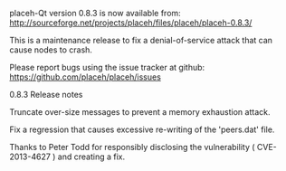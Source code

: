 placeh-Qt version 0.8.3 is now available from:
  http://sourceforge.net/projects/placeh/files/placeh/placeh-0.8.3/

This is a maintenance release to fix a denial-of-service attack that
can cause nodes to crash.

Please report bugs using the issue tracker at github:
  https://github.com/placeh/placeh/issues

0.8.3 Release notes

Truncate over-size messages to prevent a memory exhaustion attack.

Fix a regression that causes excessive re-writing of the 'peers.dat' file.


Thanks to Peter Todd for responsibly disclosing the vulnerability
( CVE-2013-4627 ) and creating a fix.
